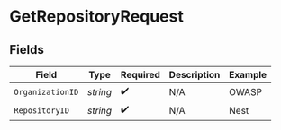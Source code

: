 # GetRepositoryRequest


## Fields

| Field              | Type               | Required           | Description        | Example            |
| ------------------ | ------------------ | ------------------ | ------------------ | ------------------ |
| `OrganizationID`   | *string*           | :heavy_check_mark: | N/A                | OWASP              |
| `RepositoryID`     | *string*           | :heavy_check_mark: | N/A                | Nest               |